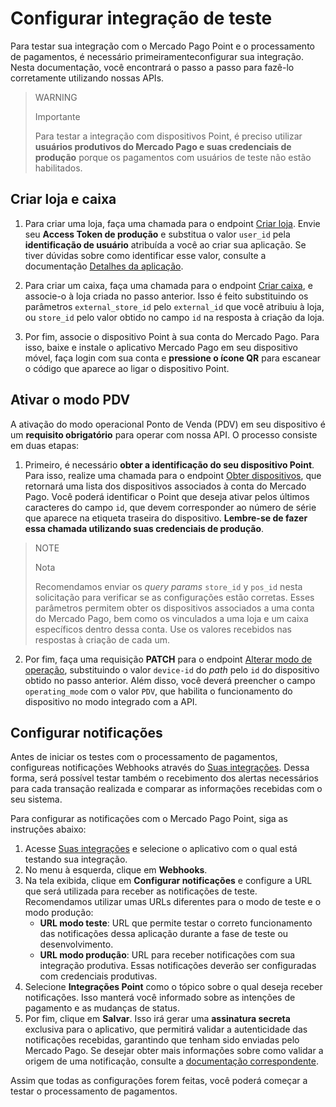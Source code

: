 # Configurar integração de teste

Para testar sua integração com o Mercado Pago Point e o processamento de pagamentos, é necessário primeiramenteconfigurar sua integração. Nesta documentação, você encontrará o passo a passo para fazê-lo corretamente utilizando nossas APIs.

> WARNING
>
> Importante
>
> Para testar a integração com dispositivos Point, é preciso utilizar **usuários produtivos do Mercado Pago e suas credenciais de produção** porque os pagamentos com usuários de teste não estão habilitados.

## Criar loja e caixa

1. Para criar uma loja, faça uma chamada para o endpoint [Criar loja](/developers/pt/reference/stores/_users_user_id_stores/post). Envie seu **Access Token de produção** e substitua o valor `user_id` pela **identificação de usuário** atribuída a você ao criar sua aplicação. Se tiver dúvidas sobre como identificar esse valor, consulte a documentação [Detalhes da aplicação](/developers/pt/docs/mp-point/additional-content/your-integrations/application-details).<br>

2. Para criar um caixa, faça uma chamada para o endpoint [Criar caixa](/developers/pt/reference/pos/_pos/post), e associe-o à loja criada no passo anterior. Isso é feito substituindo os parâmetros `external_store_id` pelo `external_id` que você atribuiu à loja, ou `store_id` pelo valor obtido no campo `id` na resposta à criação da loja.<br>

3. Por fim, associe o dispositivo Point à sua conta do Mercado Pago. Para isso, baixe e instale o aplicativo Mercado Pago em seu dispositivo móvel, faça login com sua conta e **pressione o ícone QR** para escanear o código que aparece ao ligar o dispositivo Point.

## Ativar o modo PDV

A ativação do modo operacional Ponto de Venda (PDV) em seu dispositivo é um **requisito obrigatório** para operar com nossa API. O processo consiste em duas etapas:

1. Primeiro, é necessário **obter a identificação do seu dispositivo Point**. Para isso, realize uma chamada para o endpoint [Obter dispositivos](/developers/pt/reference/integrations_api/_point_integration-api_devices/get), que retornará uma lista dos dispositivos associados à conta do Mercado Pago. Você poderá identificar o Point que deseja ativar pelos últimos caracteres do campo `id`, que devem corresponder ao número de série que aparece na etiqueta traseira do dispositivo. **Lembre-se de fazer essa chamada utilizando suas credenciais de produção**.

> NOTE
>
> Nota
>
> Recomendamos enviar os *query params* `store_id` y `pos_id` nesta solicitação para verificar se as configurações estão corretas. Esses parâmetros permitem obter os dispositivos associados a uma conta do Mercado Pago, bem como os vinculados a uma loja e um caixa específicos dentro dessa conta. Use os valores recebidos nas respostas à criação de cada um.

2. Por fim, faça uma requisição **PATCH** para o endpoint [Alterar modo de operação](/developers/pt/reference/integrations_api/_point_integration-api_devices_device-id/patch), substituindo o valor `device-id` do *path* pelo `id` do dispositivo obtido no passo anterior. Além disso, você deverá preencher o campo `operating_mode` com o valor `PDV`, que habilita o funcionamento do dispositivo no modo integrado com a API.

## Configurar notificações

Antes de iniciar os testes com o processamento de pagamentos, configureas notificações Webhooks através do [Suas integrações](/developers/panel/app). Dessa forma, será possível testar também o recebimento dos alertas necessários para cada transação realizada e comparar as informações recebidas com o seu sistema.

Para configurar as notificações com o Mercado Pago Point, siga as instruções abaixo:
1. Acesse [Suas integrações](/developers/panel/app) e selecione o aplicativo com o qual está testando sua integração.<br>
2. No menu à esquerda, clique em **Webhooks**.<br>
3. Na tela exibida, clique em **Configurar notificações** e configure a URL que será utilizada para receber as notificações de teste. Recomendamos utilizar umas URLs diferentes para o modo de teste e o modo produção:
    * **URL modo teste**: URL que permite testar o correto funcionamento das notificações dessa aplicação durante a fase de teste ou desenvolvimento. 
    * **URL modo produção**: URL para receber notificações com sua integração produtiva. Essas notificações deverão ser configuradas com credenciais produtivas.<br>
4. Selecione **Integrações Point** como o tópico sobre o qual deseja receber notificações. Isso manterá você informado sobre as intenções de pagamento e as mudanças de status.<br>
5. Por fim, clique em **Salvar**. Isso irá gerar uma **assinatura secreta** exclusiva para o aplicativo, que permitirá validar a autenticidade das notificações recebidas, garantindo que tenham sido enviadas pelo Mercado Pago. Se desejar obter mais informações sobre como validar a origem de uma notificação, consulte a [documentação correspondente](/developers/pt/docs/mp-point/additional-content/your-integrations/notifications/webhooks#configuracinatravsdelpaneldeldesarrollador).

Assim que todas as configurações forem feitas, você poderá começar a testar o processamento de pagamentos.

